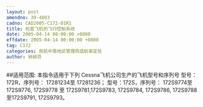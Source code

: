 ```yaml
---
layout: post
amendno: 39-4803
cadno: CAD2005-C172-01R1
title: 检查飞机的飞行控制系统
date: 2005-04-14 00:00:00 +0800
effdate: 2005-04-14 00:00:00 +0800
tag: C172
categories: 民航中南地区管理局适航审定处
author: 钟颖芬
---
```


##适用范围:
本指令适用于下列 Cessna飞机公司生产的飞机型号和序列号 型号：172R，序列号： 17281234至 17281236； 型号：172S，序列号： 172S9774至 172S9776, 172S9778 至 172S9781,172S9783, 172S9784, 172S9786, 172S9788至172S9791, 172S9793。

